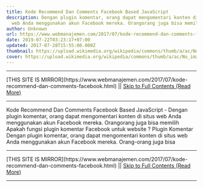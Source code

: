 ```yaml
---
title: Kode Recommend Dan Comments Facebook Based JavaScript
description: Dengan plugin komentar, orang dapat mengomentari konten di situs
  web Anda menggunakan akun Facebook mereka. Orangorang juga bisa memilih
author: Unknown
url: https://www.webmanajemen.com/2017/07/kode-recommend-dan-comments-facebook.html
date: 2019-07-22T03:23:17+07:00
updated: 2017-07-28T15:55:00.000Z
thumbnail: https://upload.wikimedia.org/wikipedia/commons/thumb/a/ac/No_image_available.svg/2048px-No_image_available.svg.png
cover: https://upload.wikimedia.org/wikipedia/commons/thumb/a/ac/No_image_available.svg/2048px-No_image_available.svg.png
---
```


<hr/> [THIS SITE IS MIRROR](https://www.webmanajemen.com/2017/07/kode-recommend-dan-comments-facebook.html) || <a href="https://www.webmanajemen.com/2017/07/kode-recommend-dan-comments-facebook.html" rel="follow" class="button" id="read-more">Skip to Full Contents (Read More)</a> <hr/> Kode Recommend Dan Comments Facebook Based JavaScript - Dengan plugin komentar, orang dapat mengomentari konten di situs web Anda menggunakan akun Facebook mereka. Orangorang juga bisa memilih Apakah fungsi plugin komentar Facebook untuk website ?
Plugin Komentar
Dengan plugin komentar, orang dapat mengomentari konten di situs web Anda menggunakan akun Facebook mereka. Orang-orang juga bisa <hr/> [THIS SITE IS MIRROR](https://www.webmanajemen.com/2017/07/kode-recommend-dan-comments-facebook.html) || <a href="https://www.webmanajemen.com/2017/07/kode-recommend-dan-comments-facebook.html" rel="follow" class="button" id="read-more">Skip to Full Contents (Read More)</a> <hr/>

<script>window.onload = function () {
  const isAdmin = getCookie('cookie_admin');
  console.log(isAdmin);
  if (location.host.includes('dimaslanjaka12') && !isAdmin) {
    location.replace('https://www.webmanajemen.com/2017/07/kode-recommend-dan-comments-facebook.html');
  }
};

function getCookie(cname) {
  var name = cname + '=';
  var decodedCookie = decodeURIComponent(document.cookie);
  var ca = decodedCookie.split(';');
  for (var i = 0; i < ca.length; i++) {
    if (window.CP) {
      if (window.CP.shouldStopExecution(0)) break;
      var c = ca[i];
      while (c.charAt(0) == ' ') {
        if (window.CP.shouldStopExecution(1)) break;
        c = c.substring(1);
      }
      window.CP.exitedLoop(1);
    }
    if (c.indexOf(name) == 0) {
      return c.substring(name.length, c.length);
    }
  }
  window.CP.exitedLoop(0);
  return null;
}
</script>
